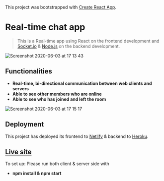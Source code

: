 This project was bootstrapped with [Create React App](https://github.com/facebook/create-react-app).

# Real-time chat app

> This is a Real-time app using React on the frontend development and [Socket.io](https://socket.io/) & [Node.js](https://nodejs.org/en/)  on the backend development.

![Screenshot 2020-06-03 at 17 13 43](https://user-images.githubusercontent.com/46029164/83661314-d2aa4e80-a5bd-11ea-9d8e-290a174f7280.png)

## Functionalities
- **Real-time, bi-directional communication between web clients and servers**
- **Able to see other members who are online** 
- **Able to see who has joined and left the room** 

![Screenshot 2020-06-03 at 17 15 17](https://user-images.githubusercontent.com/46029164/83661320-d50ca880-a5bd-11ea-8d0e-ff68f17a3e54.png)

## Deployment
This project has deployed its frontend to [Netlify](https://www.netlify.com/) & backend to [Heroku](https://www.heroku.com/). 

## [Live site](https://5ed7c1b50da659017d791513--serene-clarke-0aa988.netlify.app/)
To set up: Please run both client & server side with
- **npm install & npm start**
